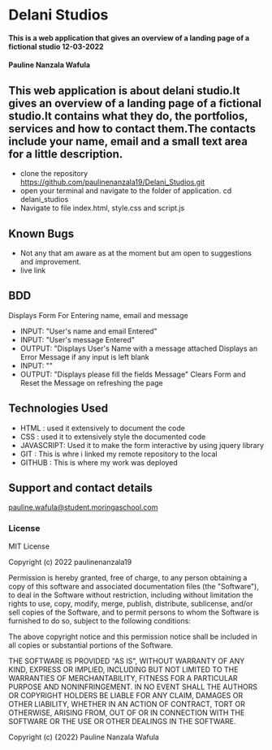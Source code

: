 # Delani Studios
#### This is a web application that gives an overview of a landing page of a fictional studio 12-03-2022
#### Pauline Nanzala Wafula
## This web application is about delani studio.It gives  an overview of a landing page of a fictional studio.It contains what they do, the portfolios, services and how to contact them.The contacts include your name, email and a small text area for a little description.

* clone the repository
https://github.com/paulinenanzala19/Delani_Studios.git
* open your terminal and navigate to the folder of application. cd delani_studios
* Navigate to file index.html, style.css and script.js

 
## Known Bugs
* Not any that am aware as at the moment but am open to suggestions and improvement.
* live link
 
## BDD
Displays Form For Entering name, email and message
 - INPUT: "User's name and email Entered"
 - INPUT: "User's message Entered"
 - OUTPUT: "Displays User's  Name with a message attached
Displays an Error Message if any input is left blank
 - INPUT: ""
 - OUTPUT: "Displays please fill the fields Message"
Clears Form and Reset the Message on refreshing the page

## Technologies Used
- HTML : used it extensively to document the code
- CSS  : used it to extensively style the documented code
- JAVASCRIPT: Used it to make the form interactive by using jquery library
- GIT  : This is whre i linked my remote repository to the local
- GITHUB : This is where my work was deployed
## Support and contact details
 pauline.wafula@student.moringaschool.com
### License
MIT License

Copyright (c) 2022 paulinenanzala19

Permission is hereby granted, free of charge, to any person obtaining a copy
of this software and associated documentation files (the "Software"), to deal
in the Software without restriction, including without limitation the rights
to use, copy, modify, merge, publish, distribute, sublicense, and/or sell
copies of the Software, and to permit persons to whom the Software is
furnished to do so, subject to the following conditions:

The above copyright notice and this permission notice shall be included in all
copies or substantial portions of the Software.

THE SOFTWARE IS PROVIDED "AS IS", WITHOUT WARRANTY OF ANY KIND, EXPRESS OR
IMPLIED, INCLUDING BUT NOT LIMITED TO THE WARRANTIES OF MERCHANTABILITY,
FITNESS FOR A PARTICULAR PURPOSE AND NONINFRINGEMENT. IN NO EVENT SHALL THE
AUTHORS OR COPYRIGHT HOLDERS BE LIABLE FOR ANY CLAIM, DAMAGES OR OTHER
LIABILITY, WHETHER IN AN ACTION OF CONTRACT, TORT OR OTHERWISE, ARISING FROM,
OUT OF OR IN CONNECTION WITH THE SOFTWARE OR THE USE OR OTHER DEALINGS IN THE
SOFTWARE.

Copyright (c) {2022}
Pauline Nanzala Wafula